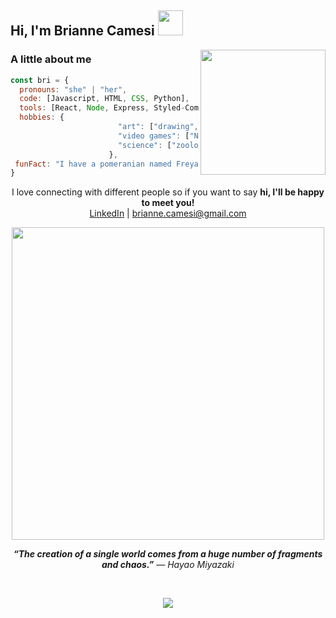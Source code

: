 <h2> Hi, I'm Brianne Camesi <img src="https://media2.giphy.com/media/jOgrMfJBRG6vvQdBNr/giphy.gif" width="40"></h2>
<img align='right' src="https://media0.giphy.com/media/13nsB5xdeepzdS/giphy.gif" width="200">

### A little about me

```javascript
const bri = {
  pronouns: "she" | "her",
  code: [Javascript, HTML, CSS, Python],
  tools: [React, Node, Express, Styled-Components, MongoDB, Mongoose],
  hobbies: {
                        "art": ["drawing", "painting", "digital", "design"],
                        "video games": ["Nintendo", "PC", "MMORPG's"],
                        "science": ["zoology", "ecology", "biology", "botany", "entomology"]
                      },
 funFact: "I have a pomeranian named Freya"
}
```
<p align="center">I love connecting with different people</b> so if you want to say <b>hi, I'll be happy to meet you!</b><br>
<a href="https://www.linkedin.com/in/briannecamesi/" target="_blank">LinkedIn</a> | <a href="mailto:brianne.camesi@gmail.com">brianne.camesi@gmail.com</a></p>
<p align="center"><img src="https://media1.giphy.com/media/3TZgJXiwbdbLG/giphy.gif" width="500"></p>

<p align="center"><b><i>“The creation of a single world comes from a huge number of fragments and chaos.”</i></b>
<i>― Hayao Miyazaki</i></p>
<br>
<p align="center"><img src="https://github-readme-stats.vercel.app/api?username=freckledspider&show_icons=true&theme=panda" /></p>
